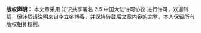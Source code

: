 **版权声明：** 本文章采用 知识共享署名 2.5 中国大陆许可协议 进行许可，欢迎转载，但转载请注明来自[李立冬博客](http://lilidong.cn)，并保持转载后文章内容的完整。本人保留所有版权相关权利。